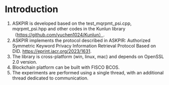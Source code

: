 # Introduction
1. ASKPIR is developed based on the test_mqrpmt_psi.cpp, mqrpmt_psi.hpp and other codes in the Kunlun library （https://github.com/yuchen1024/Kunlun）.
2. ASKPIR implements the protocol described in ASKPIR: Authorized Symmetric Keyword Privacy Information Retrieval Protocol Based on DID. https://eprint.iacr.org/2023/1631.
3. The library is cross-platform (win, linux, mac) and depends on OpenSSL 2.0 version.
4. Blockchain platform can be built with FISCO BCOS.
5. The experiments are performed using a single thread, with an additional thread dedicated to communication.
